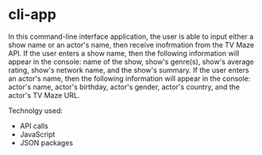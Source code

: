 # cli-app

In this command-line interface application, the user is able to input either a show name or an actor's name, then receive inofrmation from the TV Maze API. If the user enters a show name, then the following information will appear in the console: name of the show, show's genre(s), show's average rating, show's network name, and the show's summary. If the user enters an actor's name, then the following information will appear in the console: actor's name, actor's birthday, actor's gender, actor's country, and the actor's TV Maze URL.

Technolgy used:

- API calls
- JavaScript
- JSON packages

